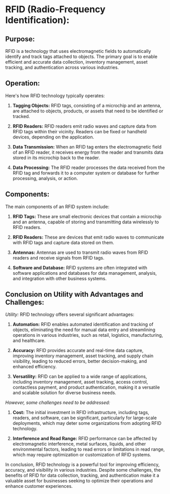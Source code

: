 # RFID (Radio-Frequency Identification):

## Purpose:

RFID is a technology that uses electromagnetic fields to automatically identify and track tags attached to objects. The primary goal is to enable efficient and accurate data collection, inventory management, asset tracking, and authentication across various industries.

## Operation:

Here's how RFID technology typically operates:

1. **Tagging Objects:** RFID tags, consisting of a microchip and an antenna, are attached to objects, products, or assets that need to be identified or tracked.

2. **RFID Readers:** RFID readers emit radio waves and capture data from RFID tags within their vicinity. Readers can be fixed or handheld devices, depending on the application.

3. **Data Transmission:** When an RFID tag enters the electromagnetic field of an RFID reader, it receives energy from the reader and transmits data stored in its microchip back to the reader.

4. **Data Processing:** The RFID reader processes the data received from the RFID tag and forwards it to a computer system or database for further processing, analysis, or action.

## Components:

The main components of an RFID system include:

1. **RFID Tags:** These are small electronic devices that contain a microchip and an antenna, capable of storing and transmitting data wirelessly to RFID readers.

2. **RFID Readers:** These are devices that emit radio waves to communicate with RFID tags and capture data stored on them.

3. **Antennas:** Antennas are used to transmit radio waves from RFID readers and receive signals from RFID tags.

4. **Software and Database:** RFID systems are often integrated with software applications and databases for data management, analysis, and integration with other business systems.

## Conclusion on Utility with Advantages and Challenges:

*Utility:* RFID technology offers several significant advantages:

1. **Automation:** RFID enables automated identification and tracking of objects, eliminating the need for manual data entry and streamlining operations in various industries, such as retail, logistics, manufacturing, and healthcare.

2. **Accuracy:** RFID provides accurate and real-time data capture, improving inventory management, asset tracking, and supply chain visibility, leading to reduced errors, better decision-making, and enhanced efficiency.

3. **Versatility:** RFID can be applied to a wide range of applications, including inventory management, asset tracking, access control, contactless payment, and product authentication, making it a versatile and scalable solution for diverse business needs.

*However, some challenges need to be addressed:*

1. **Cost:** The initial investment in RFID infrastructure, including tags, readers, and software, can be significant, particularly for large-scale deployments, which may deter some organizations from adopting RFID technology.

2. **Interference and Read Range:** RFID performance can be affected by electromagnetic interference, metal surfaces, liquids, and other environmental factors, leading to read errors or limitations in read range, which may require optimization or customization of RFID systems.

In conclusion, RFID technology is a powerful tool for improving efficiency, accuracy, and visibility in various industries. Despite some challenges, the benefits of RFID for data collection, tracking, and authentication make it a valuable asset for businesses seeking to optimize their operations and enhance customer experiences.
